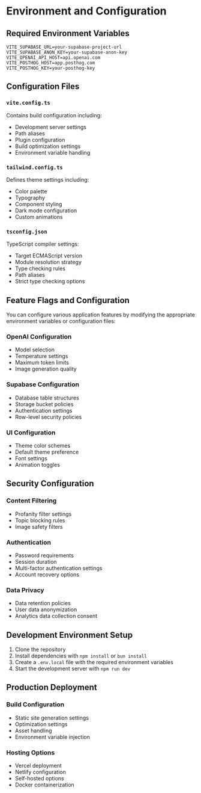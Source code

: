 # Environment and Configuration

## Required Environment Variables

```
VITE_SUPABASE_URL=your-supabase-project-url
VITE_SUPABASE_ANON_KEY=your-supabase-anon-key
VITE_OPENAI_API_HOST=api.openai.com
VITE_POSTHOG_HOST=app.posthog.com
VITE_POSTHOG_KEY=your-posthog-key
```

## Configuration Files

### `vite.config.ts`
Contains build configuration including:
- Development server settings
- Path aliases
- Plugin configuration
- Build optimization settings
- Environment variable handling

### `tailwind.config.ts`
Defines theme settings including:
- Color palette
- Typography
- Component styling
- Dark mode configuration
- Custom animations

### `tsconfig.json`
TypeScript compiler settings:
- Target ECMAScript version
- Module resolution strategy
- Type checking rules
- Path aliases
- Strict type checking options

## Feature Flags and Configuration

You can configure various application features by modifying the appropriate environment variables or configuration files:

### OpenAI Configuration
- Model selection
- Temperature settings
- Maximum token limits
- Image generation quality

### Supabase Configuration
- Database table structures
- Storage bucket policies
- Authentication settings
- Row-level security policies

### UI Configuration
- Theme color schemes
- Default theme preference
- Font settings
- Animation toggles

## Security Configuration

### Content Filtering
- Profanity filter settings
- Topic blocking rules
- Image safety filters

### Authentication
- Password requirements
- Session duration
- Multi-factor authentication settings
- Account recovery options

### Data Privacy
- Data retention policies
- User data anonymization
- Analytics data collection consent

## Development Environment Setup

1. Clone the repository
2. Install dependencies with `npm install` or `bun install`
3. Create a `.env.local` file with the required environment variables
4. Start the development server with `npm run dev`

## Production Deployment

### Build Configuration
- Static site generation settings
- Optimization settings
- Asset handling
- Environment variable injection

### Hosting Options
- Vercel deployment
- Netlify configuration
- Self-hosted options
- Docker containerization
